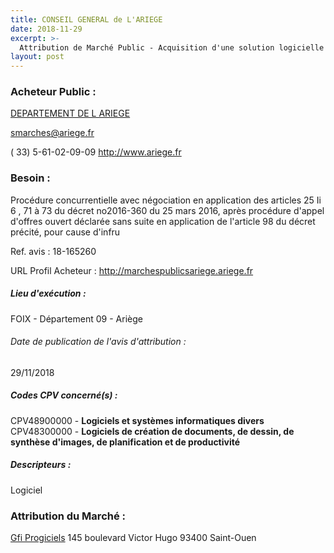 ```yaml
---
title: CONSEIL GENERAL de L'ARIEGE
date: 2018-11-29
excerpt: >-
  Attribution de Marché Public - Acquisition d'une solution logicielle de gestion de l'Aide Sociale à l'Enfance et d'Autonomie
layout: post
---
```


### Acheteur Public : 
<a href="/acheteur-33/siren-220900013"> DEPARTEMENT DE L ARIEGE</a><br/>



smarches@ariege.fr

( 33) 5-61-02-09-09
http://www.ariege.fr
### Besoin :

Procédure concurrentielle avec négociation en application des articles 25 Ii 6 , 71 à 73 du décret no2016-360 du 25 mars 2016, après procédure d'appel d'offres ouvert déclarée sans suite en application de l'article 98 du décret précité, pour cause d'infru

Ref. avis : 18-165260

URL Profil Acheteur : http://marchespublicsariege.ariege.fr

##### Lieu d'exécution :

FOIX - Département 09 - Ariège

###### Date de publication de l'avis d'attribution : 
29/11/2018

##### Codes CPV concerné(s) :
CPV48900000 - **Logiciels et systèmes informatiques divers** <br/>
CPV48300000 - **Logiciels de création de documents, de dessin, de synthèse d'images, de planification et de productivité** <br/>

##### Descripteurs :
Logiciel <br/>

### Attribution du Marché :
<a href="/entreprise-255/siren-340546993"> Gfi Progiciels</a>    145 boulevard Victor Hugo 93400 Saint-Ouen <br/>
